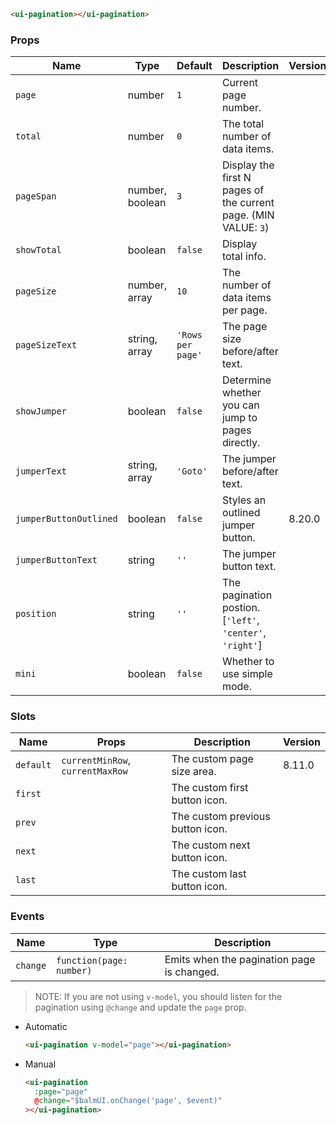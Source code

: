 ```html
<ui-pagination></ui-pagination>
```

### Props

| Name                   | Type            | Default           | Description                                                     | Version |
| ---------------------- | --------------- | ----------------- | --------------------------------------------------------------- | ------- |
| `page`                 | number          | `1`               | Current page number.                                            |         |
| `total`                | number          | `0`               | The total number of data items.                                 |         |
| `pageSpan`             | number, boolean | `3`               | Display the first N pages of the current page. (MIN VALUE: `3`) |         |
| `showTotal`            | boolean         | `false`           | Display total info.                                             |         |
| `pageSize`             | number, array   | `10`              | The number of data items per page.                              |         |
| `pageSizeText`         | string, array   | `'Rows per page'` | The page size before/after text.                                |         |
| `showJumper`           | boolean         | `false`           | Determine whether you can jump to pages directly.               |         |
| `jumperText`           | string, array   | `'Goto'`          | The jumper before/after text.                                   |         |
| `jumperButtonOutlined` | boolean         | `false`           | Styles an outlined jumper button.                               | 8.20.0  |
| `jumperButtonText`     | string          | `''`              | The jumper button text.                                         |         |
| `position`             | string          | `''`              | The pagination postion. [`'left'`, `'center'`, `'right'`]       |         |
| `mini`                 | boolean         | `false`           | Whether to use simple mode.                                     |         |

### Slots

| Name      | Props                            | Description                      | Version |
| --------- | -------------------------------- | -------------------------------- | ------- |
| `default` | `currentMinRow`, `currentMaxRow` | The custom page size area.       | 8.11.0  |
| `first`   |                                  | The custom first button icon.    |         |
| `prev`    |                                  | The custom previous button icon. |         |
| `next`    |                                  | The custom next button icon.     |         |
| `last`    |                                  | The custom last button icon.     |         |

### Events

| Name     | Type                     | Description                                |
| -------- | ------------------------ | ------------------------------------------ |
| `change` | `function(page: number)` | Emits when the pagination page is changed. |

> NOTE: If you are not using `v-model`, you should listen for the pagination using `@change` and update the `page` prop.

- Automatic

  ```html
  <ui-pagination v-model="page"></ui-pagination>
  ```

- Manual

  ```html
  <ui-pagination
    :page="page"
    @change="$balmUI.onChange('page', $event)"
  ></ui-pagination>
  ```
